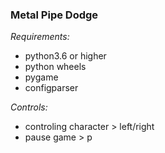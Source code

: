 ### Metal Pipe Dodge

*Requirements:*
- python3.6 or higher
- python wheels
- pygame
- configparser

*Controls:*
- controling character > left/right
- pause game > p
